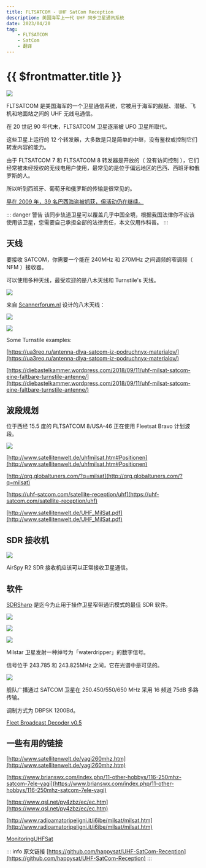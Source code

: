 ```yaml
---
title: FLTSATCOM - UHF SatCom Reception
description: 美国海军上一代 UHF 同步卫星通讯系统
date: 2023/04/20
tag:
    - FLTSATCOM
    - SatCom
    - 翻译
---
```


# {{ $frontmatter.title }}

![](/images/radio/uhf-satcom-reception/airspy2.jpg)

FLTSATCOM 是美国海军的一个卫星通信系统，它被用于海军的舰艇、潜艇、飞机和地面站之间的 UHF 无线电通信。

在 20 世纪 90 年代末，FLTSATCOM 卫星逐渐被 UFO 卫星所取代。

这些卫星上运行的 12 个转发器，大多数是只是简单的中继，没有鉴权或控制它们转发内容的能力。

由于 FLTSATCOM 7 和 FLTSATCOM 8 转发器是开放的（ 没有访问控制 ），它们经常被未经授权的无线电用户使用，最常见的是位于偏远地区的巴西、西班牙和俄罗斯的人。

所以听到西班牙、葡萄牙和俄罗斯的传输是很常见的。

[早在 2009 年，39 名巴西海盗被抓获，但活动仍在继续。](https://www.wired.com/2009/04/fleetcom/)

::: danger 警告
该同步轨道卫星可以覆盖几乎中国全境，根据我国法律你不应该使用该卫星，您需要自己承担全部的法律责任，本文仅用作科普。
:::

## 天线

要接收 SATCOM，你需要一个能在 240MHz 和 270MHz 之间调频的窄调频（ NFM ）接收器。

可以使用多种天线，最受欢迎的是八木天线和 Turnstile's 天线。

![](/images/radio/uhf-satcom-reception/1.png)

来自 [Scannerforum.nl](https://www.scannerforum.nl/index.php?topic=30089) 设计的八木天线：

![](/images/radio/uhf-satcom-reception/Satcom_Yagi.jpg)

![](/images/radio/uhf-satcom-reception/turnstile255mhz.jpg)

Some Turnstile examples:

[https://ua3reo.ru/antenna-dlya-satcom-iz-podruchnyx-materialov/](https://ua3reo.ru/antenna-dlya-satcom-iz-podruchnyx-materialov/)

[https://diebastelkammer.wordpress.com/2018/09/11/uhf-milsat-satcom-eine-faltbare-turnstile-antenne/](https://diebastelkammer.wordpress.com/2018/09/11/uhf-milsat-satcom-eine-faltbare-turnstile-antenne/)

## 波段规划

位于西经 15.5 度的 FLTSATCOM 8/USA-46 正在使用 Fleetsat Bravo 计划波段。

![](/images/radio/uhf-satcom-reception/milsatcom.jpg)

[http://www.satellitenwelt.de/uhfmilsat.htm#Positionen](http://www.satellitenwelt.de/uhfmilsat.htm#Positionen)

[http://qrg.globaltuners.com/?q=milsat](http://qrg.globaltuners.com/?q=milsat)

[https://uhf-satcom.com/satellite-reception/uhf](https://uhf-satcom.com/satellite-reception/uhf)

[http://www.satellitenwelt.de/UHF_MilSat.pdf](http://www.satellitenwelt.de/UHF_MilSat.pdf)

## SDR 接收机

![](/images/radio/uhf-satcom-reception/airspy.png)

AirSpy R2 SDR 接收机应该可以正常接收卫星通信。

## 软件

[SDRSharp](https://airspy.com/download/) 是迄今为止用于操作卫星窄带通讯模式的最佳 SDR 软件。

![](/images/radio/uhf-satcom-reception/sshot-4.jpg)

![](/images/radio/uhf-satcom-reception/sshot-2.jpg)

![](/images/radio/uhf-satcom-reception/sshot-3.jpg)

Milstar 卫星发射一种绰号为「waterdripper」的数字信号。

信号位于 243.785 和 243.825MHz 之间，它在光谱中是可见的。

![](/images/radio/uhf-satcom-reception/sshot-1.jpg)

舰队广播通过 SATCOM 卫星在 250.450/550/650 MHz 采用 16 频道 75dB 多路传输。

调制方式为 DBPSK 1200Bd。

[Fleet Broadcast Decoder v0.5](http://www.r00t.cz/SW/FBR)

## 一些有用的链接

[http://www.satellitenwelt.de/yagi260mhz.htm](http://www.satellitenwelt.de/yagi260mhz.htm)

[https://www.brianswx.com/index.php/11-other-hobbys/116-250mhz-satcom-7ele-yagi](https://www.brianswx.com/index.php/11-other-hobbys/116-250mhz-satcom-7ele-yagi)

[https://www.qsl.net/py4zbz/ec/ec.htm](https://www.qsl.net/py4zbz/ec/ec.htm)

[http://www.radioamatoripeligni.it/i6ibe/milsat/milsat.htm](http://www.radioamatoripeligni.it/i6ibe/milsat/milsat.htm)

[MonitoringUHFSat](https://www.google.nl/url?sa=t&rct=j&q=&esrc=s&source=web&cd=5&cad=rja&uact=8&ved=0CEAQFjAE&url=http%3A%2F%2Fhrvhf.net%2Fforum%2Findex.php%3Faction%3Ddlattach%3Btopic%3D1782.0%3Battach%3D9830&ei=3ILPVOH3MYOUatn2grAP&usg=AFQjCNGP3osNndUJ-By7ZiaSSbOZtKaB2w)

::: info 原文链接
[https://github.com/happysat/UHF-SatCom-Reception](https://github.com/happysat/UHF-SatCom-Reception)
:::
